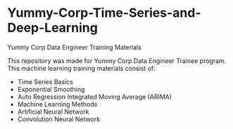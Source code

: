 # Yummy-Corp-Time-Series-and-Deep-Learning
Yummy Corp Data Engineer Training Materials

This repository was made for Yummy Corp Data Engineer Trainee program. This machine learning training materials consist of:
- Time Series Basics
- Exponential Smoothing
- Auto Regression Integrated Moving Average (ARIMA)
- Machine Learning Methods
- Artificial Neural Network
- Convolution Neural Network

